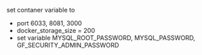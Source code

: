 set contaner variable to 

* port 6033, 8081, 3000
* docker_storage_size = 200
* set variable MYSQL_ROOT_PASSWORD, MYSQL_PASSWORD, GF_SECURITY_ADMIN_PASSWORD
